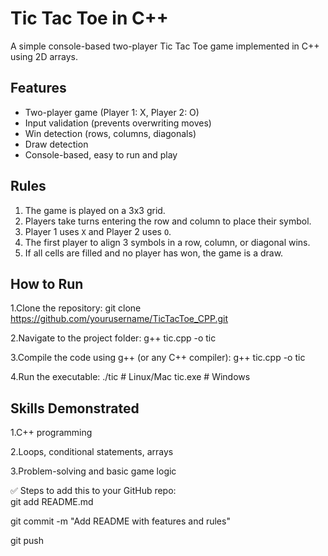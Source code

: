 # Tic Tac Toe in C++

A simple console-based two-player Tic Tac Toe game implemented in C++ using 2D arrays.

## Features
- Two-player game (Player 1: X, Player 2: O)
- Input validation (prevents overwriting moves)
- Win detection (rows, columns, diagonals)
- Draw detection
- Console-based, easy to run and play

## Rules
1. The game is played on a 3x3 grid.
2. Players take turns entering the row and column to place their symbol.
3. Player 1 uses `X` and Player 2 uses `O`.
4. The first player to align 3 symbols in a row, column, or diagonal wins.
5. If all cells are filled and no player has won, the game is a draw.

## How to Run
1.Clone the repository:
   git clone https://github.com/yourusername/TicTacToe_CPP.git
   
2.Navigate to the project folder:
   g++ tic.cpp -o tic
   
3.Compile the code using g++ (or any C++ compiler):
   g++ tic.cpp -o tic
   
4.Run the executable:
   ./tic   # Linux/Mac
   tic.exe # Windows
## Skills Demonstrated
1.C++ programming

2.Loops, conditional statements, arrays

3.Problem-solving and basic game logic

✅ Steps to add this to your GitHub repo:  
git add README.md

git commit -m "Add README with features and rules"

git push

